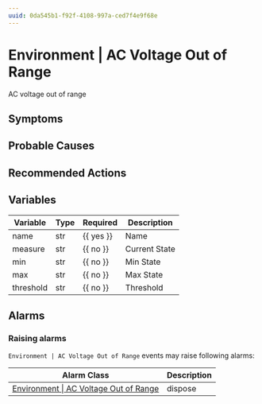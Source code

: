 ```yaml
---
uuid: 0da545b1-f92f-4108-997a-ced7f4e9f68e
---
```

# Environment | AC Voltage Out of Range

AC voltage out of range

## Symptoms

## Probable Causes

## Recommended Actions

## Variables

| Variable  | Type | Required  | Description   |
| --------- | ---- | --------- | ------------- |
| name      | str  | {{ yes }} | Name          |
| measure   | str  | {{ no }}  | Current State |
| min       | str  | {{ no }}  | Min State     |
| max       | str  | {{ no }}  | Max State     |
| threshold | str  | {{ no }}  | Threshold     |

## Alarms

### Raising alarms

`Environment | AC Voltage Out of Range` events may raise following alarms:

| Alarm Class                                                                                                    | Description |
| -------------------------------------------------------------------------------------------------------------- | ----------- |
| [Environment \| AC Voltage Out of Range](../../alarm-classes-reference/environment/ac-voltage-out-of-range.md) | dispose     |
